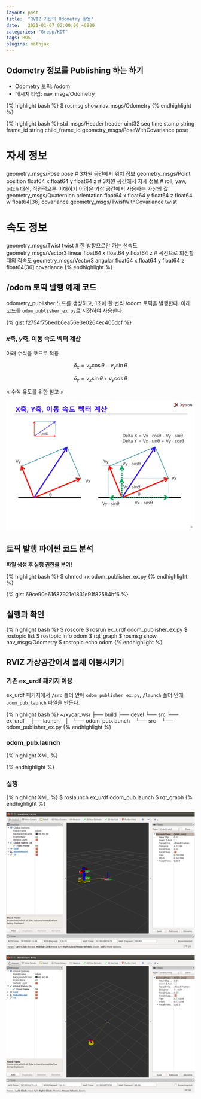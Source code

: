 ```yaml
---
layout: post
title:  "RVIZ 기반의 Odometry 활용"
date:   2021-01-07 02:00:00 +0900
categories: "Grepp/KDT"
tags: ROS
plugins: mathjax
---
```


## Odometry 정보를 Publishing 하는 하기

- Odometry 토픽: /odom
- 메시지 타입: nav_msgs/Odometry

{% highlight bash %}
$ rosmsg show nav_msgs/Odometry
{% endhighlight %}

{% highlight bash %}
std_msgs/Header header
  uint32 seq
  time stamp
  string frame_id
string child_frame_id
geometry_msgs/PoseWithCovariance pose
  # 자세 정보
  geometry_msgs/Pose pose
    # 3차원 공간에서 위치 정보
    geometry_msgs/Point position
      float64 x
      float64 y
      float64 z
    # 3차원 공간에서 자세 정보
    # roll, yaw, pitch 대신, 직관적으론 이해하기 어려운 가상 공간에서 사용하는 가상의 값
    geometry_msgs/Quaternion orientation
      float64 x
      float64 y
      float64 z
      float64 w
  float64[36] covariance
geometry_msgs/TwistWithCovariance twist
  # 속도 정보
  geometry_msgs/Twist twist
    # 한 방향으로만 가는 선속도
    geometry_msgs/Vector3 linear
      float64 x
      float64 y
      float64 z
    # 곡선으로 회전할때의 각속도
    geometry_msgs/Vector3 angular
      float64 x
      float64 y
      float64 z
  float64[36] covariance
{% endhighlight %}



## /odom 토픽 발행 예제 코드

odometry_publisher 노드를 생성하고, 1초에 한 번씩 /odom 토픽을 발행한다. 아래 코드를 `odom_publisher_ex.py`로 저장하여 사용한다.

{% gist f2754f75bedb6ea56e3e0264ec405dcf %}



### $x$축, $y$축, 이동 속도 벡터 계산

아래 수식을 코드로 적용

$$ \delta_x = v_x \cos\theta - v_y \sin\theta $$

$$ \delta_y = v_x \sin\theta + v_y \cos\theta $$

< 수식 유도를 위한 참고 >

![Velocity Components](/assets/grepp/lecture_velocity_components.png)



## 토픽 발행 파이썬 코드 분석

**파일 생성 후 실행 권한을 부여!**

{% highlight bash %}
$ chmod +x odom_publisher_ex.py
{% endhighlight %}

{% gist 69ce90e61687921e1831e91f82584bf6 %}



## 실행과 확인

{% highlight bash %}
$ roscore
$ rosrun ex_urdf odom_publisher_ex.py
$ rostopic list
$ rostopic info odom
$ rqt_graph
$ rosmsg show nav_msgs/Odometry
$ rostopic echo odom
{% endhighlight %}



## RVIZ 가상공간에서 물체 이동시키기



### 기존 ex_urdf 패키지 이용

ex_urdf 패키지에서 `/src` 폴더 안에 `odom_publisher_ex.py`, `/launch` 폴더 안에 `odom_pub.launch` 파일을 만든다.


{% highlight bash %}
~/xycar_ws/
├── build
├── devel
└── src
    └── ex_urdf
        ├── launch
        │   └── odom_pub.launch
        └── src
            └── odom_publisher_ex.py
{% endhighlight %}



### odom_pub.launch

{% highlight XML %}
<launch>
  <arg name="model" />
  <param name="robot_description" textfile="$(find ex_urdf)/urdf/pan_tilt.urdf" />

  <!-- Setting gui parameter to true for display joint slider -->
  <param name="use_gui" value="true"/>
  <!-- Starting Joint state publisher node which will publish the joint values -->
  <node name="joint_state_publisher" pkg="joint_state_publisher" type="joint_state_publisher" />
  <!-- Starting robot state publish which will publish tf -->
  <node name="robot_state_publisher" pkg="robot_state_publisher" type="state_publisher" />
  <!-- Launch visualization in rviz -->
  <node name="rviz" pkg="rviz" type="rviz" args="-d $(find ex_urdf)/urdf.rviz" required="True" />

  <node name="odom_publisher" pkg="ex_urdf" type="odom_publisher_ex.py" />
</launch>
{% endhighlight %}



### 실행

{% highlight XML %}
$ roslaunch ex_urdf odom_pub.launch
$ rqt_graph
{% endhighlight %}

![실행 결과1](/assets/grepp/odometry_rviz1.png)

![실행 결과2](/assets/grepp/odometry_rviz2.png)
